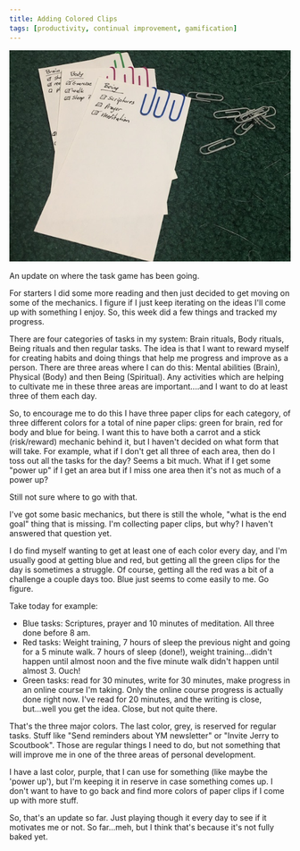 ```yaml
---
title: Adding Colored Clips
tags: [productivity, continual improvement, gamification]
---
```

![colored clips][image]

An update on where the task game has been going.

For starters I did some more reading and then just decided to get moving on some of the mechanics. I figure if I just keep iterating on the ideas I'll come up with something I enjoy. So, this week did a few things and tracked my progress.

There are four categories of tasks in my system: Brain rituals, Body rituals, Being rituals and then regular tasks. The idea is that I want to reward myself for creating habits and doing things that help me progress and improve as a person. There are three areas where I can do this: Mental abilities (Brain), Physical (Body) and then Being (Spiritual). Any activities which are helping to cultivate me in these three areas are important....and I want to do at least three of them each day.

So, to encourage me to do this I have three paper clips for each category, of three different colors for a total of nine paper clips: green for brain, red for body and blue for being. I want this to have both a carrot and a stick (risk/reward) mechanic behind it, but I haven't decided on what form that will take. For example, what if I don't get all three of each area, then do I toss out all the tasks for the day? Seems a bit much. What if I get some "power up" if I get an area but if I miss one area then it's not as much of a power up?

Still not sure where to go with that.

I've got some basic mechanics, but there is still the whole, "what is the end goal" thing that is missing. I'm collecting paper clips, but why? I haven't answered that question yet.

I do find myself wanting to get at least one of each color every day, and I'm usually good at getting blue and red, but getting all the green clips for the day is sometimes a struggle. Of course, getting all the red was a bit of a challenge a couple days too. Blue just seems to come easily to me. Go figure.

Take today for example:

- Blue tasks: Scriptures, prayer and 10 minutes of meditation. All three done before 8 am.
- Red tasks: Weight training, 7 hours of sleep the previous night and going for a 5 minute walk. 7 hours of sleep (done!), weight training...didn't happen until almost noon and the five minute walk didn't happen until almost 3. Ouch!
- Green tasks: read for 30 minutes, write for 30 minutes, make progress in an online course I'm taking. Only the online course progress is actually done right now. I've read for 20 minutes, and the writing is close, but...well you get the idea. Close, but not quite there.

That's the three major colors. The last color, grey, is reserved for regular tasks. Stuff like "Send reminders about YM newsletter" or "Invite Jerry to Scoutbook". Those are regular things I need to do, but not something that will improve me in one of the three areas of personal development.

I have a last color, purple, that I can use for something (like maybe the 'power up'), but I'm keeping it in reserve in case something comes up. I don't want to have to go back and find more colors of paper clips if I come up with more stuff.

So, that's an update so far. Just playing though it every day to see if it motivates me or not. So far...meh, but I think that's because it's not fully baked yet.

[image]: /images/post_images/colored_clips.jpg
